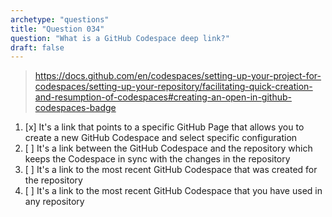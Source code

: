 ```yaml
---
archetype: "questions"
title: "Question 034"
question: "What is a GitHub Codespace deep link?"
draft: false
---
```



> https://docs.github.com/en/codespaces/setting-up-your-project-for-codespaces/setting-up-your-repository/facilitating-quick-creation-and-resumption-of-codespaces#creating-an-open-in-github-codespaces-badge
1. [x] It's a link that points to a specific GitHub Page that allows you to create a new GitHub Codespace and select specific configuration
1. [ ] It's a link between the GitHub Codespace and the repository which keeps the Codespace in sync with the changes in the repository
1. [ ] It's a link to the most recent GitHub Codespace that was created for the repository
1. [ ] It's a link to the most recent GitHub Codespace that you have used in any repository
